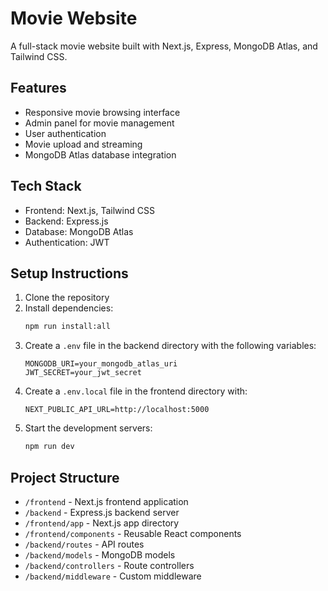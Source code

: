 # Movie Website

A full-stack movie website built with Next.js, Express, MongoDB Atlas, and Tailwind CSS.

## Features

- Responsive movie browsing interface
- Admin panel for movie management
- User authentication
- Movie upload and streaming
- MongoDB Atlas database integration

## Tech Stack

- Frontend: Next.js, Tailwind CSS
- Backend: Express.js
- Database: MongoDB Atlas
- Authentication: JWT

## Setup Instructions

1. Clone the repository
2. Install dependencies:
   ```bash
   npm run install:all
   ```
3. Create a `.env` file in the backend directory with the following variables:
   ```
   MONGODB_URI=your_mongodb_atlas_uri
   JWT_SECRET=your_jwt_secret
   ```
4. Create a `.env.local` file in the frontend directory with:
   ```
   NEXT_PUBLIC_API_URL=http://localhost:5000
   ```
5. Start the development servers:
   ```bash
   npm run dev
   ```

## Project Structure

- `/frontend` - Next.js frontend application
- `/backend` - Express.js backend server
- `/frontend/app` - Next.js app directory
- `/frontend/components` - Reusable React components
- `/backend/routes` - API routes
- `/backend/models` - MongoDB models
- `/backend/controllers` - Route controllers
- `/backend/middleware` - Custom middleware 